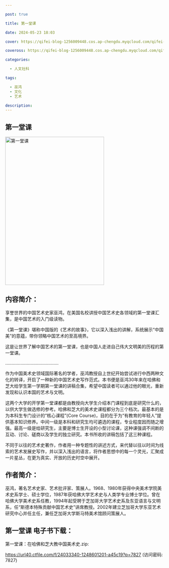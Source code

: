 ```yaml
---

post: true

title: 第一堂课

date: 2024-05-23 18:03

cover: https://qifei-blog-1256009448.cos.ap-chengdu.myqcloud.com/qifei-blog/66167b3e68eb935713c0b2cf.jpg

coveross: https://qifei-blog-1256009448.cos.ap-chengdu.myqcloud.com/qifei-blog/66167b3e68eb935713c0b2cf.jpg

categories:

  - 人文社科

tags:

  - 巫鸿
  - 文化
  - 艺术

description:
---
```


## 第一堂课
<img alt=" 第一堂课" class="aligncenter loading" data-was-processed="true" decoding="async" fetchpriority="high" height="471" src="https://qifei-blog-1256009448.cos.ap-chengdu.myqcloud.com/qifei-blog/66167b3e68eb935713c0b2cf.jpg" style="cursor: zoom-in;" width="314"/>

## 内容简介：

享誉世界的中国艺术史家巫鸿，在美国名校讲授中国艺术史各领域的第一堂课汇集，是中国艺术的入门级读物。

《第一堂课》堪称中国版的《艺术的故事》，它以深入浅出的讲解，系统展示“中国美”的意蕴，带你领略中国艺术的至高境界。

这是让世界了解中国艺术的第一堂课，也是中国人走进自己伟大文明美的历程的第一堂课。

……………………………………

作为中国美术史领域国际著名的学者，巫鸿教授自上世纪开始尝试进行中西两种文化的转译，开启了一种新的中国艺术史写作范式。本书便是巫鸿30年来在哈佛和芝大给学生第一学期第一堂课的讲稿合集，希望中国读者可以通过他的眼光，重新发现和认识本国的艺术与文明。

这两个大学的开学第一堂课都是由教授向大学生介绍本门课程到底是研究什么的，以供大学生做选修的参考。哈佛和芝大的美术史课程都分为三个档次。最基本的是为本科生专门设计的“核心课程”(Core Course)，目的在于为“有教育的年轻人”提供基本知识修养。中间一级是本科和研究生均可遴选的课程，专业程度因而随之增强。最高一级是给研究生，主要是博士生开设的小型讨论课，这种课强调不间断的互动、讨论、磋商以及学生的独立研究。本书所收的讲稿包括了这三种课程。

不同于以往的艺术史著作，作者用一种专题性的讲述方式，来代替以往以时间为线索的艺术发展史写作，并以深入浅出的语言，将作者思想中的每一个灵光，汇聚成一片星丛，在更为真实、开放的历史时空中展开。

## 作者简介：

巫鸿，著名艺术史家、艺术批评家、策展人。1968、1980年获得中央美术学院美术史系学士、硕士学位，1987年获哈佛大学艺术史与人类学专业博士学位。曾在哈佛大学美术史系任教，1994年起受聘于芝加哥大学艺术史系及东亚语言与文明系，任“斯德本特殊贡献中国艺术史”讲席教授。2002年建立芝加哥大学东亚艺术研究中心并任主任，兼任芝加哥大学斯马特美术馆顾问策展人。

## 第一堂课 电子书下载：
第一堂课：在哈佛和芝大教中国美术史.zip: 

https://url40.ctfile.com/f/24033340-1248601201-a45c19?p=7827 (访问密码: 7827)

